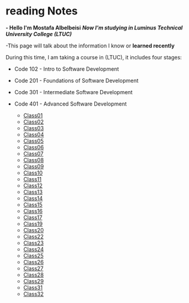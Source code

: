 # reading Notes
**- Hello I'm Mostafa Albelbeisi**
***Now I'm studying in  Luminus Technical University College (LTUC)***

-This page will talk about the information I know or **learned recently**

During this time, I am taking a course in (LTUC), it includes four stages:
- Code 102 - Intro to Software Development
- Code 201 - Foundations of Software Development
- Code 301 - Intermediate Software Development
- Code 401 - Advanced Software Development

  - [Class01](code-401-python/Class01.md)
  - [Class02](code-401-python/Class02.md)
  - [Class03](code-401-python/Class03.md)
  - [Class04](code-401-python/Class04.md)
  - [Class05](code-401-python/Class05.md)
  - [Class06](code-401-python/Class06.md)
  - [Class07](code-401-python/Class07.md)
  - [Class08](code-401-python/Class08.md)
  - [Class09](code-401-python/Class09.md)
  - [Class10](code-401-python/Class10.md)
  - [Class11](code-401-python/Class11.md)
  - [Class12](code-401-python/Class12.md)
  - [Class13](code-401-python/Class13.md)
  - [Class14](code-401-python/Class14.md)
  - [Class15](code-401-python/Class15.md)
  - [Class16](code-401-python/Class16.md)
  - [Class17](code-401-python/Class17.md)
  - [Class19](code-401-python/Class19.md)
  - [Class20](code-401-python/Class20.md)
  - [Class22](code-401-python/Class22.md)
  - [Class23](code-401-python/Class23.md)
  - [Class24](code-401-python/Class24.md)
  - [Class25](code-401-python/Class25.md)
  - [Class26](code-401-python/Class26.md)
  - [Class27](code-401-python/Class27.md)
  - [Class28](code-401-python/Class28.md)
  - [Class29](code-401-python/Class29.md)
  - [Class31](code-401-python/Class31.md)
  - [Class32](code-401-python/Class32.md)










